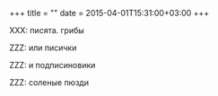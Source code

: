 +++
title = ""
date = 2015-04-01T15:31:00+03:00
+++

XXX: писята. грибы


ZZZ: или писички


ZZZ: и подписиновики


ZZZ: соленые пюзди


